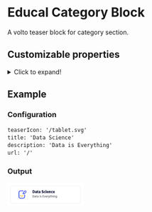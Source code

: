 # Educal Category Block

A volto teaser block for category section.

## Customizable properties

<details>
  <summary>Click to expand!</summary>

1. `teaserIcon` (_image_): Icon for the category.
1. `title` (_string_): Title of the block.
1. `description` (_string_): Short description for block.
1. `url` (_string_): onClick url of the block.

</details>

## Example

### Configuration

```txt
teaserIcon: '/tablet.svg'
title: 'Data Science'
description: 'Data is Everything'
url: '/'
```

### Output

<img src="/assets/github/category_preview.png" width="34%">
